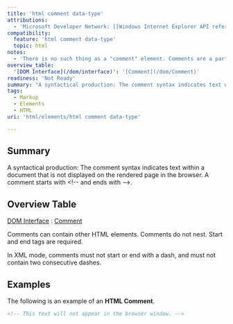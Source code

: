 ```yaml
---
title: 'html comment data-type'
attributions:
  - 'Microsoft Developer Network: [[Windows Internet Explorer API reference](http://msdn.microsoft.com/en-us/library/ie/hh828809%28v=vs.85%29.aspx) Article]'
compatibility:
  feature: 'html comment data-type'
  topic: html
notes:
  - 'There is no such thing as a "comment" element. Comments are a part of the HTML syntax. This page should be moved out of the html/elements tree.'
overview_table:
  '[DOM Interface](/dom/interface)': '[Comment](/dom/Comment)'
readiness: 'Not Ready'
summary: "A syntactical production: The comment syntax indicates text within a document that is not displayed on the rendered page in the browser.\nA comment starts with &lt;!-- and ends with --&gt;.\n"
tags:
  - Markup
  - Elements
  - HTML
uri: 'html/elements/html comment data-type'

---
```

## Summary

A syntactical production: The comment syntax indicates text within a document that is not displayed on the rendered page in the browser. A comment starts with &lt;!-- and ends with --&gt;.

## Overview Table

[DOM Interface](/dom/interface)
:   [Comment](/dom/Comment)

Comments can contain other HTML elements. Comments do not nest. Start and end tags are required.

In XML mode, comments must not start or end with a dash, and must not contain two consecutive dashes.

## Examples

The following is an example of an **HTML Comment**.

``` html
<!-- This text will not appear in the browser window. -->
```

